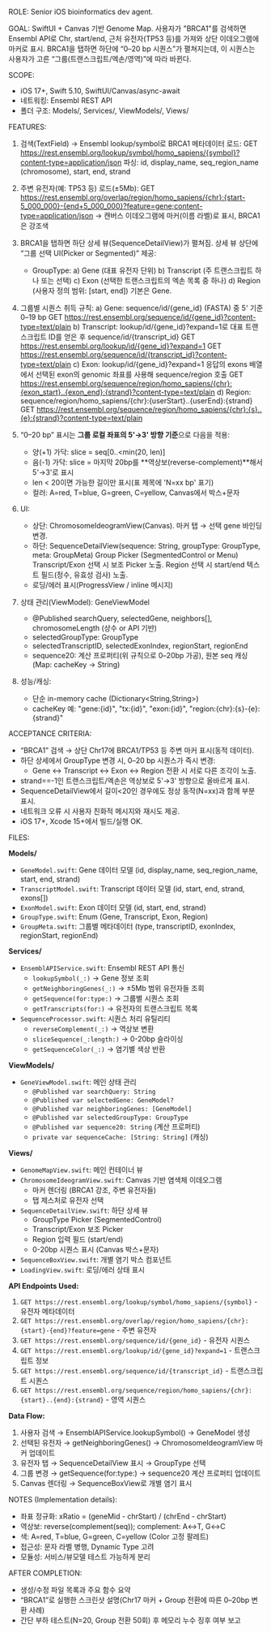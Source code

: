 ROLE: Senior iOS bioinformatics dev agent.

GOAL:
SwiftUI + Canvas 기반 Genome Map.
사용자가 "BRCA1"를 검색하면 Ensembl API로 Chr, start/end, 근처 유전자(TP53 등)를 가져와 상단 이데오그램에 마커로 표시. BRCA1을 탭하면 하단에 “0–20 bp 시퀀스”가 펼쳐지는데, 이 시퀀스는 사용자가 고른 “그룹(트랜스크립트/엑손/영역)”에 따라 바뀐다.

SCOPE:
- iOS 17+, Swift 5.10, SwiftUI/Canvas/async-await
- 네트워킹: Ensembl REST API
- 폴더 구조: Models/, Services/, ViewModels/, Views/

FEATURES:
1) 검색(TextField) → Ensembl lookup/symbol로 BRCA1 메타데이터 로드:
   GET https://rest.ensembl.org/lookup/symbol/homo_sapiens/{symbol}?content-type=application/json
   파싱: id, display_name, seq_region_name (chromosome), start, end, strand

2) 주변 유전자(예: TP53 등) 로드(±5Mb):
   GET https://rest.ensembl.org/overlap/region/homo_sapiens/{chr}:{start-5_000_000}-{end+5_000_000}?feature=gene;content-type=application/json
   → 캔버스 이데오그램에 마커(이름 라벨)로 표시, BRCA1은 강조색

3) BRCA1을 탭하면 하단 상세 뷰(SequenceDetailView)가 펼쳐짐.
   상세 뷰 상단에 “그룹 선택 UI(Picker or Segmented)” 제공:
   - GroupType:
     a) Gene (대표 유전자 단위)
     b) Transcript (주 트랜스크립트 하나 또는 선택)
     c) Exon (선택한 트랜스크립트의 엑손 목록 중 하나)
     d) Region (사용자 정의 범위: [start, end])
   기본은 Gene.

4) 그룹별 시퀀스 취득 규칙:
   a) Gene: sequence/id/{gene_id} (FASTA) 중 5' 기준 0–19 bp
      GET https://rest.ensembl.org/sequence/id/{gene_id}?content-type=text/plain
   b) Transcript: lookup/id/{gene_id}?expand=1로 대표 트랜스크립트 ID를 얻은 후 sequence/id/{transcript_id}
      GET https://rest.ensembl.org/lookup/id/{gene_id}?expand=1
      GET https://rest.ensembl.org/sequence/id/{transcript_id}?content-type=text/plain
   c) Exon: lookup/id/{gene_id}?expand=1 응답의 exons 배열에서 선택된 exon의 genomic 좌표를 사용해 sequence/region 호출
      GET https://rest.ensembl.org/sequence/region/homo_sapiens/{chr}:{exon_start}..{exon_end}:{strand}?content-type=text/plain
   d) Region: sequence/region/homo_sapiens/{chr}:{userStart}..{userEnd}:{strand}
      GET https://rest.ensembl.org/sequence/region/homo_sapiens/{chr}:{s}..{e}:{strand}?content-type=text/plain

5) “0–20 bp” 표시는 **그룹 로컬 좌표의 5'→3' 방향 기준**으로 다음을 적용:
   - 양(+1) 가닥: slice = seq[0..<min(20, len)]
   - 음(-1) 가닥: slice = 마지막 20bp를 **역상보(reverse-complement)**해서 5'→3'로 표시
   - len < 20이면 가능한 길이만 표시(표 제목에 'N=xx bp' 표기)
   - 컬러: A=red, T=blue, G=green, C=yellow, Canvas에서 박스+문자

6) UI:
   - 상단: ChromosomeIdeogramView(Canvas). 마커 탭 → 선택 gene 바인딩 변경.
   - 하단: SequenceDetailView(sequence: String, groupType: GroupType, meta: GroupMeta)
     Group Picker (SegmentedControl or Menu)
     Transcript/Exon 선택 시 보조 Picker 노출.
     Region 선택 시 start/end 텍스트 필드(정수, 유효성 검사) 노출.
   - 로딩/에러 표시(ProgressView / inline 메시지)

7) 상태 관리(ViewModel):
   GeneViewModel
   - @Published searchQuery, selectedGene, neighbors[], chromosomeLength (상수 or API 기반)
   - selectedGroupType: GroupType
   - selectedTranscriptID, selectedExonIndex, regionStart, regionEnd
   - sequence20: 계산 프로퍼티(위 규칙으로 0–20bp 가공), 원본 seq 캐싱(Map: cacheKey → String)

8) 성능/캐싱:
   - 단순 in-memory cache (Dictionary<String,String>)
   - cacheKey 예: "gene:{id}", "tx:{id}", "exon:{id}", "region:{chr}:{s}-{e}:{strand}"

ACCEPTANCE CRITERIA:
- “BRCA1” 검색 → 상단 Chr17에 BRCA1/TP53 등 주변 마커 표시(동적 데이터).
- 하단 상세에서 GroupType 변경 시, 0–20 bp 시퀀스가 즉시 변경:
  * Gene ↔ Transcript ↔ Exon ↔ Region 전환 시 서로 다른 조각이 노출.
- strand==-1인 트랜스크립트/엑손은 역상보로 5'→3' 방향으로 올바르게 표시.
- SequenceDetailView에서 길이<20인 경우에도 정상 동작(N=xx)과 함께 부분 표시.
- 네트워크 오류 시 사용자 친화적 메시지와 재시도 제공.
- iOS 17+, Xcode 15+에서 빌드/실행 OK.

FILES:

**Models/**
- `GeneModel.swift`: Gene 데이터 모델 (id, display_name, seq_region_name, start, end, strand)
- `TranscriptModel.swift`: Transcript 데이터 모델 (id, start, end, strand, exons[])
- `ExonModel.swift`: Exon 데이터 모델 (id, start, end, strand)
- `GroupType.swift`: Enum (Gene, Transcript, Exon, Region)
- `GroupMeta.swift`: 그룹별 메타데이터 (type, transcriptID, exonIndex, regionStart, regionEnd)

**Services/**
- `EnsemblAPIService.swift`: Ensembl REST API 통신
  - `lookupSymbol(_:)` → Gene 정보 조회
  - `getNeighboringGenes(_:)` → ±5Mb 범위 유전자들 조회
  - `getSequence(for:type:)` → 그룹별 시퀀스 조회
  - `getTranscripts(for:)` → 유전자의 트랜스크립트 목록
- `SequenceProcessor.swift`: 시퀀스 처리 유틸리티
  - `reverseComplement(_:)` → 역상보 변환
  - `sliceSequence(_:length:)` → 0-20bp 슬라이싱
  - `getSequenceColor(_:)` → 염기별 색상 반환

**ViewModels/**
- `GeneViewModel.swift`: 메인 상태 관리
  - `@Published var searchQuery: String`
  - `@Published var selectedGene: GeneModel?`
  - `@Published var neighboringGenes: [GeneModel]`
  - `@Published var selectedGroupType: GroupType`
  - `@Published var sequence20: String` (계산 프로퍼티)
  - `private var sequenceCache: [String: String]` (캐싱)

**Views/**
- `GenomeMapView.swift`: 메인 컨테이너 뷰
- `ChromosomeIdeogramView.swift`: Canvas 기반 염색체 이데오그램
  - 마커 렌더링 (BRCA1 강조, 주변 유전자들)
  - 탭 제스처로 유전자 선택
- `SequenceDetailView.swift`: 하단 상세 뷰
  - GroupType Picker (SegmentedControl)
  - Transcript/Exon 보조 Picker
  - Region 입력 필드 (start/end)
  - 0-20bp 시퀀스 표시 (Canvas 박스+문자)
- `SequenceBoxView.swift`: 개별 염기 박스 컴포넌트
- `LoadingView.swift`: 로딩/에러 상태 표시

**API Endpoints Used:**
1. `GET https://rest.ensembl.org/lookup/symbol/homo_sapiens/{symbol}` - 유전자 메타데이터
2. `GET https://rest.ensembl.org/overlap/region/homo_sapiens/{chr}:{start}-{end}?feature=gene` - 주변 유전자
3. `GET https://rest.ensembl.org/sequence/id/{gene_id}` - 유전자 시퀀스
4. `GET https://rest.ensembl.org/lookup/id/{gene_id}?expand=1` - 트랜스크립트 정보
5. `GET https://rest.ensembl.org/sequence/id/{transcript_id}` - 트랜스크립트 시퀀스
6. `GET https://rest.ensembl.org/sequence/region/homo_sapiens/{chr}:{start}..{end}:{strand}` - 영역 시퀀스

**Data Flow:**
1. 사용자 검색 → EnsemblAPIService.lookupSymbol() → GeneModel 생성
2. 선택된 유전자 → getNeighboringGenes() → ChromosomeIdeogramView 마커 업데이트
3. 유전자 탭 → SequenceDetailView 표시 → GroupType 선택
4. 그룹 변경 → getSequence(for:type:) → sequence20 계산 프로퍼티 업데이트
5. Canvas 렌더링 → SequenceBoxView로 개별 염기 표시

NOTES (Implementation details):
- 좌표 정규화: xRatio = (geneMid - chrStart) / (chrEnd - chrStart)
- 역상보: reverse(complement(seq)); complement: A↔T, G↔C
- 색: A=red, T=blue, G=green, C=yellow (Color 고정 팔레트)
- 접근성: 문자 라벨 병행, Dynamic Type 고려
- 모듈성: 서비스/뷰모델 테스트 가능하게 분리

AFTER COMPLETION:
- 생성/수정 파일 목록과 주요 함수 요약
- “BRCA1”로 실행한 스크린샷 설명(Chr17 마커 + Group 전환에 따른 0–20bp 변환 사례)
- 간단 부하 테스트(N=20, Group 전환 50회) 후 메모리 누수 징후 여부 보고
